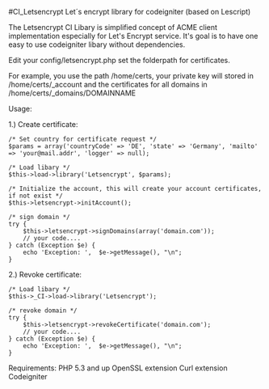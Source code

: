 #CI_Letsencrypt
Let´s encrypt library for codeigniter (based on Lescript)

The Letsencrypt CI Libary is simplified concept of ACME client implementation especially for Let's Encrypt service. It's goal is to have one easy to use codeigniter libary without dependencies.

Edit your config/letsencrypt.php set the folderpath for certificates.

For example, you use the path /home/certs, your private key will stored in /home/certs/_account and the certificates for all domains in /home/certs/_domains/DOMAINNAME

Usage:

1.) Create certificate:

    /* Set country for certificate request */
    $params = array('countryCode' => 'DE', 'state' => 'Germany', 'mailto' => 'your@mail.addr', 'logger' => null);

	/* Load libary */
	$this->load->library('Letsencrypt', $params);

	/* Initialize the account, this will create your account certificates, if not exist */
	$this->letsencrypt->initAccount();

	/* sign domain */
    try {
        $this->letsencrypt->signDomains(array('domain.com'));
        // your code....
    } catch (Exception $e) {
        echo 'Exception: ',  $e->getMessage(), "\n";
    }

2.) Revoke certificate:

	/* Load libary */
	$this->_CI->load->library('Letsencrypt');

	/* revoke domain */
    try {
        $this->letsencrypt->revokeCertificate('domain.com');
        // your code....
    } catch (Exception $e) {
        echo 'Exception: ',  $e->getMessage(), "\n";
    }

Requirements:
PHP 5.3 and up
OpenSSL extension
Curl extension
Codeigniter
